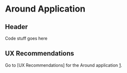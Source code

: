 # Around Application

## Header
Code stuff goes here

## UX Recommendations
Go to [UX Recommendations] for the Around application [1].

[1]: http://ezoehunt.github.io/around-ux/
